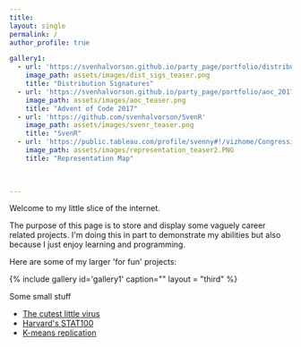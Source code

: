 ```yaml
---
title:
layout: single
permalink: /
author_profile: true

gallery1:
  - url: 'https://svenhalvorson.github.io/party_page/portfolio/distribution_signatures'
    image_path: assets/images/dist_sigs_teaser.png
    title: "Distribution Signatures"
  - url: 'https://svenhalvorson.github.io/party_page/portfolio/aoc_2017'
    image_path: assets/images/aoc_teaser.png
    title: "Advent of Code 2017"
  - url: 'https://github.com/svenhalvorson/SvenR'
    image_path: assets/images/svenr_teaser.png
    title: "SvenR" 
  - url: 'https://public.tableau.com/profile/svenny#!/vizhome/CongressionalPowerMap/CongressionalPowerMap'
    image_path: assets/images/representation_teaser2.PNG
    title: "Representation Map"
  

    
---
```


Welcome to my little slice of the internet.

The purpose of this page is to store and display some vaguely career related projects. I'm doing this in part to demonstrate my abilities but also because I just enjoy learning and programming.

Here are some of my larger 'for fun' projects:

{% include gallery id='gallery1' caption="" layout = "third" %}

Some small stuff
* [The cutest little virus](https://svenhalvorson.github.io/party_page/portfolio/cutest_little_virus)
* [Harvard's STAT100](https://svenhalvorson.github.io/party_page/portfolio/stat110)
* [K-means replication](https://svenhalvorson.github.io/party_page/portfolio/k_means)
